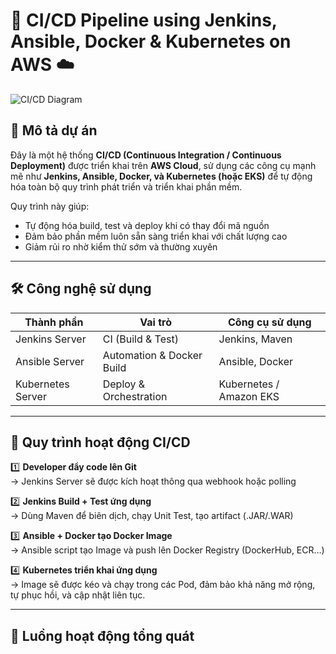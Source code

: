 # 🚀 CI/CD Pipeline using Jenkins, Ansible, Docker & Kubernetes on AWS ☁️

![CI/CD Diagram](./5b3011b6-d9e5-47b2-a232-12e452e9c0ff.png)

## 📌 Mô tả dự án

Đây là một hệ thống **CI/CD (Continuous Integration / Continuous Deployment)** được triển khai trên **AWS Cloud**, sử dụng các công cụ mạnh mẽ như **Jenkins, Ansible, Docker, và Kubernetes (hoặc EKS)** để tự động hóa toàn bộ quy trình phát triển và triển khai phần mềm.

Quy trình này giúp:
- Tự động hóa build, test và deploy khi có thay đổi mã nguồn
- Đảm bảo phần mềm luôn sẵn sàng triển khai với chất lượng cao
- Giảm rủi ro nhờ kiểm thử sớm và thường xuyên

---

## 🛠️ Công nghệ sử dụng

| Thành phần | Vai trò | Công cụ sử dụng |
|------------|--------|----------------|
| Jenkins Server | CI (Build & Test) | Jenkins, Maven |
| Ansible Server | Automation & Docker Build | Ansible, Docker |
| Kubernetes Server | Deploy & Orchestration | Kubernetes / Amazon EKS |

---

## 🔄 Quy trình hoạt động CI/CD

1️⃣ **Developer đẩy code lên Git**  
→ Jenkins Server sẽ được kích hoạt thông qua webhook hoặc polling

2️⃣ **Jenkins Build + Test ứng dụng**  
→ Dùng Maven để biên dịch, chạy Unit Test, tạo artifact (.JAR/.WAR)

3️⃣ **Ansible + Docker tạo Docker Image**  
→ Ansible script tạo Image và push lên Docker Registry (DockerHub, ECR…)

4️⃣ **Kubernetes triển khai ứng dụng**  
→ Image sẽ được kéo và chạy trong các Pod, đảm bảo khả năng mở rộng, tự phục hồi, và cập nhật liên tục.

---

## 🔁 Luồng hoạt động tổng quát

